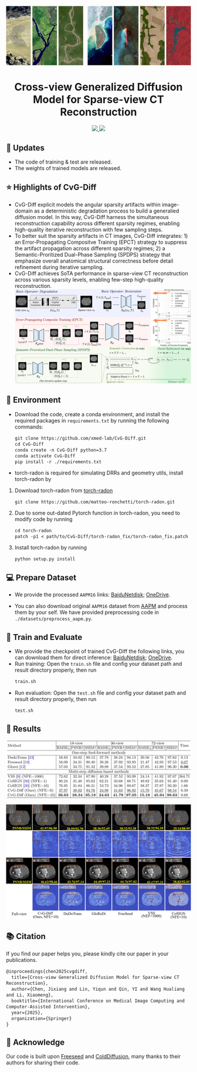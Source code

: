 <div align=center>
<img src="fig/fancy_title.jpg" alt="CvG-Diff Title">
<h1> Cross-view Generalized Diffusion Model for
 Sparse-view CT Reconstruction </h1>
</div>

<div align=center>
<a src="https://img.shields.io/badge/%F0%9F%93%96-MICCAI_2025-red.svg?style=flat-square" href="https://link.springer.com/chapter/10.1007/978-3-031-72104-5_64">
<img src="https://img.shields.io/badge/%F0%9F%93%96-MICCAI_2025-red.svg?style=flat-square">
</a>
   
<a src="https://img.shields.io/badge/%F0%9F%9A%80-xmed_Lab-ed6c00.svg?style=flat-square" href="https://xmengli.github.io/">
<img src="https://img.shields.io/badge/%F0%9F%9A%80-xmed_Lab-ed6c00.svg?style=flat-square">
</a>
</div>

## :rocket: Updates
- The code of training & test are released.
- The weights of trained models are released. 

## :star: Highlights of CvG-Diff
- CvG-Diff explicit models the angular sparsity artifacts within image-domain as a deterministic degradation process to build a generalied diffusion model. In this way, CvG-Diff harness the simultaneous reconstruction capability across different sparsity regimes, enabling high-quality iterative reconstruction with few sampling steps.
- To better suit the sparsity artifacts in CT images, CvG-Diff integrates: 1) an Error-Propagating Compositve Training (EPCT) strategy to suppress the artifact propagation across different sparsity regimes; 2) a Semantic-Proritized Dual-Phase Sampling (SPDPS) strategy that emphasize overall anatomical structural correctness before detail refinement during iterative sampling. 
- CvG-Diff achieves SoTA performance in sparse-view CT reconstruction across various sparsity levels, enabling few-step high-quality reconstruction.
![figure](fig/framework.png)
## :hammer: Environment

- Download the code, create a conda environment, and install the required packages in ``requirements.txt`` by running the following commands:
    ```shell
    git clone https://github.com/xmed-lab/CvG-Diff.git
    cd CvG-Diff
    conda create -n CvG-Diff python=3.7
    conda activate CvG-Diff
    pip install -r ./requirements.txt
    ```

- torch-radon is required for simulating DRRs and geometry utils, install torch-radon by
1. Download torch-radon from [torch-radon](https://github.com/matteo-ronchetti/torch-radon)
    ```shell
    git clone https://github.com/matteo-ronchetti/torch-radon.git
    ```
2. Due to some out-dated Pytorch function in torch-radon, you need to modify code by running
    ```shell
    cd torch-radon
    patch -p1 < path/to/CvG-Diff/torch-radon_fix/torch-radon_fix.patch
    ```
3. Install torch-radon by running
    ```shell
    python setup.py install
    ```
## :computer: Prepare Dataset
- We provide the processed ``AAPM16`` links: [BaiduNetdisk](TBD);  [OneDrive](TBD).

- You can also download original ``AAPM16`` dataset from [AAPM](https://aapm.app.box.com/s/eaw4jddb53keg1bptavvvd1sf4x3pe9h/folder/144226105715) and process them by your self. We have provided preprocessing code in ``./datasets/preprocess_aapm.py``.

## :key: Train and Evaluate
- We provide the checkpoint of trained CvG-Diff the following links, you can download them for direct inference: [BaiduNetdisk](TBD);  [OneDrive](TBD).
- Run training:
  Open the ``train.sh`` file and config your dataset path and result directory properly, then run
    ```cmd
    train.sh
    ```
- Run evaluation:
  Open the ``test.sh`` file and config your dataset path and result directory properly, then run
    ```cmd
    test.sh
    ```

## :blue_book: Results
![figure](fig/results_quantitative.png)

![figure](fig/results_qualitative.png)

## :books: Citation
If you find our paper helps you, please kindly cite our paper in your publications.
```text
@inproceedings{chen2025cvgdiff,
  title={Cross-view Generalized Diffusion Model for Sparse-view CT Reconstruction},
  author={Chen, Jixiang and Lin, Yiqun and Qin, YI and Wang Hualiang and Li, Xiaomeng},
  booktitle={International Conference on Medical Image Computing and Computer-Assisted Intervention},
  year={2025},
  organization={Springer}
}
```

## :beers: Acknowledge
Our code is built upon [Freeseed]() and [ColdDiffusion](), many thanks to their authors for sharing their code. 
